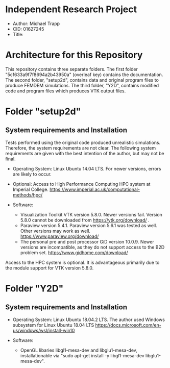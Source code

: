 # Independent Research Project

- Author: Michael Trapp
- CID: 01627245
- Title: 

# Architecture for this Repository

This repository contains three separate folders. The first folder "5cf633a9f7f8694a2b43950a" (overleaf key) contains the documentation. The second folder, "setup2d", contains data and original program files to produce FEMDEM simulations. The third folder, "Y2D", contains modified code and program files which produces VTK output files.

# Folder "setup2d"
## System requirements and Installation

Tests performed using the original code produced unrealistic simulations. Therefore, the system requirements are not clear. The following system requirements are given with the best intention of the author, but may not be final.

- Operating System: Linux Ubuntu 14.04 LTS. For newer versions, errors are likely to occur.
- Optional: Access to High Performance Computing HPC system at Imperial College. https://www.imperial.ac.uk/computational-methods/hpc/

- Software:
    - Visualization Toolkit VTK version 5.8.0. Newer versions fail. Version 5.8.0 cannot be downloaded from https://vtk.org/download/ . 
    - Paraview version 5.4.1. Paraview version 5.6.1 was tested as well. Other versions may work as well. https://www.paraview.org/download/
    - The personal pre and post processor GiD version 10.0.9. Newer versions are incompatible, as they do not support access to the B2D problem set. https://www.gidhome.com/download/

Access to the HPC system is optional. It is advantageous primarily due to the module support for VTK version 5.8.0. 

## 


# Folder "Y2D"
## System requirements and Installation

- Operating System: Linux Ubuntu 18.04.2 LTS. The author used Windows subsystem for Linux Ubuntu 18.04 LTS https://docs.microsoft.com/en-us/windows/wsl/install-win10

- Software:
    - OpenGL libaries libgl1-mesa-dev and libglu1-mesa-dev, installationable via "sudo apt-get install -y libgl1-mesa-dev libglu1-mesa-dev".


